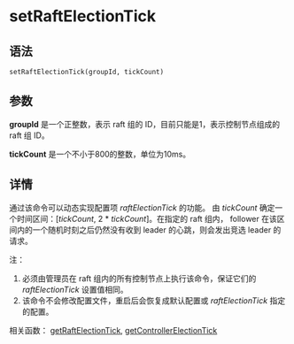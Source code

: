 # setRaftElectionTick

## 语法

`setRaftElectionTick(groupId, tickCount)`

## 参数

**groupId** 是一个正整数，表示 raft 组的 ID，目前只能是1，表示控制节点组成的 raft 组 ID。

**tickCount** 是一个不小于800的整数，单位为10ms。

## 详情

通过该命令可以动态实现配置项 *raftElectionTick* 的功能。 由 *tickCount*
确定一个时间区间：[*tickCount*, 2 \* *tickCount*]。在指定的 raft 组内， follower
在该区间内的一个随机时刻之后仍然没有收到 leader 的心跳，则会发出竞选 leader 的请求。

注：

1. 必须由管理员在 raft 组内的所有控制节点上执行该命令，保证它们的
   *raftElectionTick* 设置值相同。
2. 该命令不会修改配置文件，重启后会恢复成默认配置或 *raftElectionTick*
   指定的配置。

相关函数： [getRaftElectionTick](../g/getRaftElectionTick.md), [getControllerElectionTick](../g/getControllerElectionTick.md)


